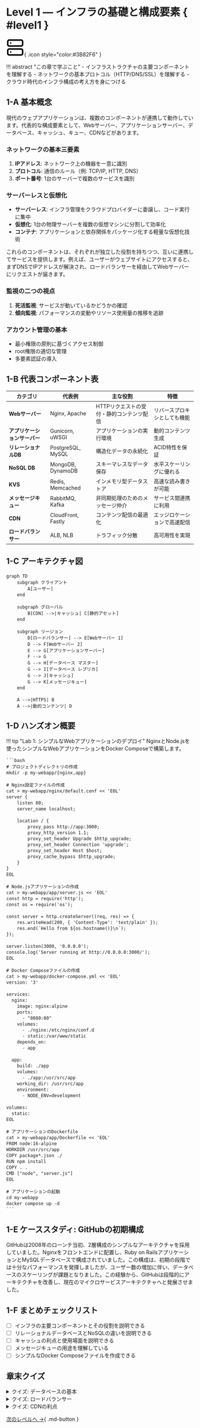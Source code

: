 # Level 1 — インフラの基礎と構成要素 { #level1 }
![Network Icon](../img/icons/network.svg){ .icon style="color:#3B82F6" }

!!! abstract "この章で学ぶこと"
    - インフラストラクチャの主要コンポーネントを理解する
    - ネットワークの基本プロトコル（HTTP/DNS/SSL）を理解する
    - クラウド時代のインフラ構成の考え方を身につける

## 1-A 基本概念

現代のウェブアプリケーションは、複数のコンポーネントが連携して動作しています。代表的な構成要素として、Webサーバー、アプリケーションサーバー、データベース、キャッシュ、キュー、CDNなどがあります。

### ネットワークの基本三要素
1. **IPアドレス**: ネットワーク上の機器を一意に識別
2. **プロトコル**: 通信のルール（例: TCP/IP, HTTP, DNS）
3. **ポート番号**: 1台のサーバーで複数のサービスを識別

### サーバーレスと仮想化
- **サーバーレス**: インフラ管理をクラウドプロバイダーに委譲し、コード実行に集中
- **仮想化**: 1台の物理サーバーを複数の仮想マシンに分割して効率化
- **コンテナ**: アプリケーションと依存関係をパッケージ化する軽量な仮想化技術

これらのコンポーネントは、それぞれが独立した役割を持ちつつ、互いに連携してサービスを提供します。例えば、ユーザーがウェブサイトにアクセスすると、まずDNSでIPアドレスが解決され、ロードバランサーを経由してWebサーバーにリクエストが届きます。

### 監視の二つの視点
1. **死活監視**: サービスが動いているかどうかの確認
2. **傾向監視**: パフォーマンスの変動やリソース使用量の推移を追跡

### アカウント管理の基本
- 最小権限の原則に基づくアクセス制御
- root権限の適切な管理
- 多要素認証の導入

## 1-B 代表コンポーネント表

| カテゴリ | 代表例 | 主な役割 | 特徴 |
|----------|--------|----------|------|
| **Webサーバー** | Nginx, Apache | HTTPリクエストの受付・静的コンテンツ配信 | リバースプロキシとしても機能 |
| **アプリケーションサーバー** | Gunicorn, uWSGI | アプリケーションの実行環境 | 動的コンテンツ生成 |
| **リレーショナルDB** | PostgreSQL, MySQL | 構造化データの永続化 | ACID特性を保証 |
| **NoSQL DB** | MongoDB, DynamoDB | スキーマレスなデータ保存 | 水平スケーリングに優れる |
| **KVS** | Redis, Memcached | インメモリ型データストア | 高速な読み書きが可能 |
| **メッセージキュー** | RabbitMQ, Kafka | 非同期処理のためのメッセージ仲介 | サービス間連携に利用 |
| **CDN** | CloudFront, Fastly | コンテンツ配信の最適化 | エッジロケーションで高速配信 |
| **ロードバランサー** | ALB, NLB | トラフィック分散 | 高可用性を実現 |

## 1-C アーキテクチャ図

```mermaid
graph TD
    subgraph クライアント
        A[ユーザー]
    end
    
    subgraph グローバル
        B[CDN] -->|キャッシュ| C[静的アセット]
    end
    
    subgraph リージョン
        D[ロードバランサー] --> E[Webサーバー 1]
        D --> F[Webサーバー 2]
        E --> G[アプリケーションサーバー]
        F --> G
        G --> H[データベース マスター]
        G --> I[データベース レプリカ]
        G --> J[キャッシュ]
        G --> K[メッセージキュー]
    end
    
    A -->|HTTPS| B
    A -->|動的コンテンツ| D
```

## 1-D ハンズオン概要

!!! tip "Lab 1: シンプルなWebアプリケーションのデプロイ"
    NginxとNode.jsを使ったシンプルなWebアプリケーションをDocker Composeで構築します。
    
    ```bash
    # プロジェクトディレクトリの作成
    mkdir -p my-webapp/{nginx,app}
    
    # Nginx設定ファイルの作成
    cat > my-webapp/nginx/default.conf << 'EOL'
    server {
        listen 80;
        server_name localhost;
        
        location / {
            proxy_pass http://app:3000;
            proxy_http_version 1.1;
            proxy_set_header Upgrade $http_upgrade;
            proxy_set_header Connection 'upgrade';
            proxy_set_header Host $host;
            proxy_cache_bypass $http_upgrade;
        }
    }
    EOL
    
    # Node.jsアプリケーションの作成
    cat > my-webapp/app/server.js << 'EOL'
    const http = require('http');
    const os = require('os');
    
    const server = http.createServer((req, res) => {
        res.writeHead(200, { 'Content-Type': 'text/plain' });
        res.end(`Hello from ${os.hostname()}\n`);
    });
    
    server.listen(3000, '0.0.0.0');
    console.log('Server running at http://0.0.0.0:3000/');
    EOL
    
    # Docker Composeファイルの作成
    cat > my-webapp/docker-compose.yml << 'EOL'
    version: '3'
    
    services:
      nginx:
        image: nginx:alpine
        ports:
          - "8080:80"
        volumes:
          - ./nginx:/etc/nginx/conf.d
          - static:/var/www/static
        depends_on:
          - app
      
      app:
        build: ./app
        volumes:
          - ./app:/usr/src/app
        working_dir: /usr/src/app
        environment:
          - NODE_ENV=development
    
    volumes:
      static:
    EOL
    
    # アプリケーションのDockerfile
    cat > my-webapp/app/Dockerfile << 'EOL'
    FROM node:16-alpine
    WORKDIR /usr/src/app
    COPY package*.json ./
    RUN npm install
    COPY . .
    CMD ["node", "server.js"]
    EOL
    
    # アプリケーションの起動
    cd my-webapp
    docker compose up -d
    ```

## 1-E ケーススタディ: GitHubの初期構成

GitHubは2008年のローンチ当初、2層構成のシンプルなアーキテクチャを採用していました。Nginxをフロントエンドに配置し、Ruby on RailsアプリケーションとMySQLデータベースで構成されていました。この構成は、初期の段階では十分なパフォーマンスを発揮しましたが、ユーザー数の増加に伴い、データベースのスケーリングが課題となりました。この経験から、GitHubは段階的にアーキテクチャを改善し、現在のマイクロサービスアーキテクチャへと発展させました。

## 1-F まとめチェックリスト

- [ ] インフラの主要コンポーネントとその役割を説明できる
- [ ] リレーショナルデータベースとNoSQLの違いを説明できる
- [ ] キャッシュの利点と使用場面を説明できる
- [ ] メッセージキューの用途を理解している
- [ ] シンプルなDocker Composeファイルを作成できる

## 章末クイズ

<details class="quiz">
  <summary>クイズ: データベースの基本</summary>
  <p>リレーショナルデータベースの特徴として正しいのは？</p>
  <ul class="quiz-options">
    <li data-correct="false">スキーマレスで柔軟なデータ構造</li>
    <li data-correct="true">トランザクション処理に優れている</li>
    <li data-correct="false">大量の非構造化データに適している</li>
    <li data-correct="false">水平スケーリングが得意</li>
  </ul>
</details>

<details class="quiz">
  <summary>クイズ: ロードバランサー</summary>
  <p>ロードバランサーの主な役割は？</p>
  <ul class="quiz-options">
    <li data-correct="true">トラフィックの分散</li>
    <li data-correct="false">データの暗号化</li>
    <li data-correct="false">コンテンツのキャッシュ</li>
    <li data-correct="false">ドメイン名の解決</li>
  </ul>
</details>

<details class="quiz">
  <summary>クイズ: CDNの利点</summary>
  <p>CDNの主な利点は？</p>
  <ul class="quiz-options">
    <li data-correct="false">データベースのバックアップ</li>
    <li data-correct="false">アプリケーションの実行</li>
    <li data-correct="true">コンテンツ配信の高速化</li>
    <li data-correct="false">ユーザー認証</li>
  </ul>
</details>

[次のレベルへ →](../ops-essentials/level2.md){ .md-button }
